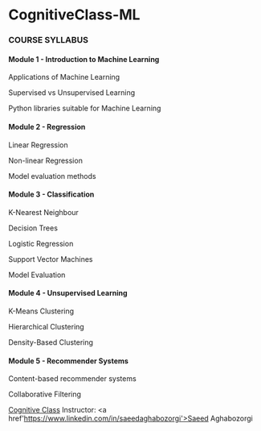 # CognitiveClass-ML
<h3>COURSE SYLLABUS</h3>
<h4>Module 1 - Introduction to Machine Learning</h4>
<p>Applications of Machine Learning<br>
<p>Supervised vs Unsupervised Learning<br>
<p>Python libraries suitable for Machine Learning<br>
<p><h4>Module 2 - Regression</h4>
<p>Linear Regression<br>
<p>Non-linear Regression<br>
<p>Model evaluation methods<br>
<p><h4>Module 3 - Classification</h4>
<p>K-Nearest Neighbour<br>
<p>Decision Trees<br>
<p>Logistic Regression<br>
<p>Support Vector Machines<br>
<p>Model Evaluation<br>
<p><h4>Module 4 - Unsupervised Learning</h4>
<p>K-Means Clustering<br>
<p>Hierarchical Clustering<br>
<p>Density-Based Clustering<br>
<p>  <h4>Module 5 - Recommender Systems</h4>
<p>Content-based recommender systems<br>
<p>Collaborative Filtering<br>
  
<a href='https://cognitiveclass.ai/courses/machine-learning-with-python/'>Cognitive Class</a>
Instructor: <a href'https://www.linkedin.com/in/saeedaghabozorgi'>Saeed Aghabozorgi</a>
